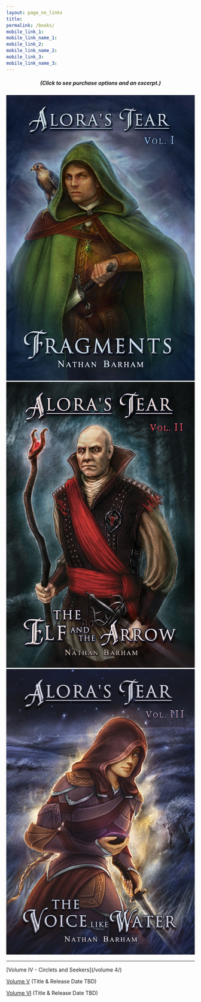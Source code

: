 ```yaml
---
layout: page_no_links
title: 
permalink: /books/
mobile_link_1:
mobile_link_name_1:
mobile_link_2: 
mobile_link_name_2: 
mobile_link_3: 
mobile_link_name_3: 
---
```


<center>
<h5>(Click to see purchase options and an excerpt.)</h5>
<a href="/books/fragments/"><img class="books-page" src="/assets/images/fragments.jpg" alt="Fragments Cover"></a>
<a href="/books/the elf and the arrow/"><img class="books-page" src="/assets/images/the elf and the arrow.jpg" alt="The Elf and the Arrow Cover"></a>
<a href="/books/the voice like water/"><img class="books-page-last" src="/assets/images/the voice like water.jpg" alt="The Voice like Water Cover" style="padding-right: 5px;"></a>
</center>

----

[Volume IV - Circlets and Seekers](/volume 4/)

[Volume V](/books/) (Title & Release Date TBD)

[Volume VI](/books/) (Title & Release Date TBD)
